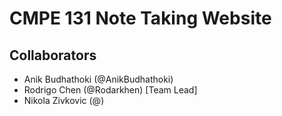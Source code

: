 # CMPE 131 Note Taking Website

## Collaborators
- Anik Budhathoki (@AnikBudhathoki)
- Rodrigo Chen (@Rodarkhen) [Team Lead]
- Nikola Zivkovic (@)
